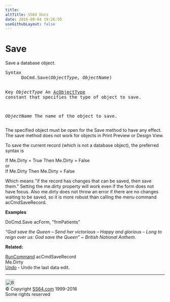 ```yaml
---
title:
altTitle: SS64 Docs
date: 2016-09-04 19:26:55
useGithubLayout: false
---
```

<!-- #BeginLibraryItem "/Library/head_access.lbi" --><!-- #EndLibraryItem --><h1>Save</h1>
<p> Save a database object.</p>
<pre>Syntax
      DoCmd.Save(<i>ObjectType, ObjectName</i>)

Key
   <i>ObjectType</i>   An <a href="acobjecttype.html">AcObjectType</a> constant that specifies the
                type of object to save.

   <i>ObjectName</i>   The name of the object to save.</pre>
<p> The specified object must be open for the Save method to have any effect. The save method does not work for objects in Print Preview or Design View. </p>
<p>To save the current record (which is not a database object), the preferred syntax is</p>
<p> <span class="code">If Me.Dirty = True Then Me.Dirty = False </span><br>
or <br>
<span class="code">If Me.Dirty Then Me.Dirty = False</span></p>
<p>Which means "if the record has changes that can be saved, then save them." Setting the me.dirty property will work even if the form does not have focus. Also <span class="code">me.dirty</span> does not throw an error if there are no changes waiting to be saved, so it is  more robust than calling the menu command <span class="code">acCmdSaveRecord</span>.</p>
<p><b>Examples</b></p>
<p class="code">DoCmd.Save acForm, "frmPatients"</p>
<p class="quote"><i>“God save the Queen – Send her victorious – Happy and glorious – Long to reign over us: God save the Queen” ~ British National Anthem.</i></p>
<p><b>Related:</b></p>
<p><span class="code"><a href="runcommand.html">RunCommand</a> acCmdSaveRecord</span><br>
<span class="code">Me.Dirty</span><br>
<a href="undo.html">Undo</a> - Undo the last data edit.</p><!-- #BeginLibraryItem "/Library/foot_access.lbi" --><p>
<!-- access -->

<hr>
<div id="bl" class="footer"><a href="save.html#"><img src="../images/top.png" width="30" height="22" alt="Back to the Top"></a></div>
<div id="br" class="footer, tagline">© Copyright <a href="../index.html">SS64.com</a> 1999-2016<br>
Some rights reserved</div><!-- #EndLibraryItem -->

